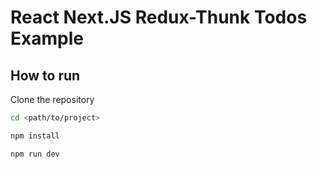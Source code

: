 # React Next.JS Redux-Thunk Todos Example

## How to run

Clone the repository

```bash
cd <path/to/project>

npm install

npm run dev
```
